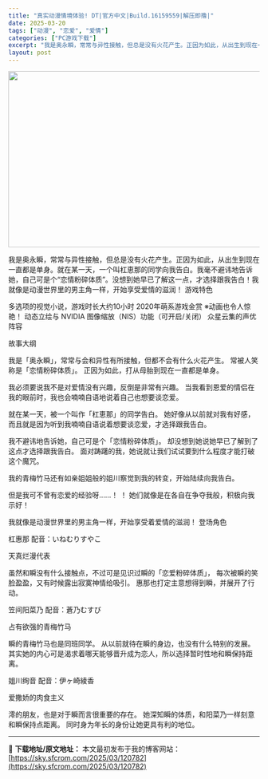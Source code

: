 ```yaml
---
title: "真实动漫情境体验! DT|官方中文|Build.16159559|解压即撸|"
date: 2025-03-20
tags: ["动漫", "恋爱", "爱情"]
categories: ["PC游戏下载"]
excerpt: "我是奥永瞬，常常与异性接触，但总是没有火花产生。正因为如此，从出生到现在一直都是单身。就在某一天，一个叫杠恵那的同学向我告白。我毫不避讳地告诉她，自己可是个“恋情粉碎体质”。没想到她早已了解这一点，才选择跟我告白！我就像是动漫世界里的男主角一样，开始享受爱情的滋润！ 游戏特色 多选项的视觉小说，游戏&hellip;"
layout: post
---
```


<img class="aligncenter size-full wp-image-120736" src="https://sky.sfcrom.com/wp-content/uploads/2025/03/2025032008065295.webp" alt="" width="616" height="353" />

我是奥永瞬，常常与异性接触，但总是没有火花产生。正因为如此，从出生到现在一直都是单身。就在某一天，一个叫杠恵那的同学向我告白。我毫不避讳地告诉她，自己可是个“恋情粉碎体质”。没想到她早已了解这一点，才选择跟我告白！我就像是动漫世界里的男主角一样，开始享受爱情的滋润！
游戏特色

多选项的视觉小说，游戏时长大约10小时
2020年萌系游戏金赏 ※动画也令人惊艳！
动态立绘与 NVIDIA 图像缩放（NIS）功能（可开启/关闭）
众星云集的声优阵容

故事大纲

我是「奥永瞬」，常常与会和异性有所接触，但都不会有什么火花产生。
常被人笑称是「恋情粉碎体质」。
正因为如此，打从母胎到现在一直都是单身。

我必须要说我不是对爱情没有兴趣，反倒是非常有兴趣。
当我看到恩爱的情侣在我的眼前时，我也会喃喃自语地说着自己也想要谈恋爱。

就在某一天，被一个叫作「杠恵那」的同学告白。
她好像从以前就对我有好感，而且就是因为听到我喃喃自语说着想要谈恋爱，才选择跟我告白。

我不避讳地告诉她，自己可是个「恋情粉碎体质」。
却没想到她说她早已了解到了这点才选择跟我告白。
面对踌躇的我，她说就让我们试试要到什么程度才能打破这个魔咒。

我的青梅竹马还有如亲姐姐般的姐川察觉到我的转变，开始陆续向我告白。

但是我可不曾有恋爱的经验呀……！ ！
她们就像是在各自在争夺我般，积极向我示好！

我就像是动漫世界里的男主角一样，开始享受着爱情的滋润！
登场角色

杠惠那
配音：いねむりすやこ

天真烂漫代表

虽然和瞬没有什么接触点，不过可是见识过瞬的「恋爱粉碎体质」，
每次被瞬的笑脸盈盈，又有时候露出寂寞神情给吸引。
惠那也打定主意想得到瞬，并展开了行动。

笠间阳菜乃
配音：蒼乃むすび

占有欲强的青梅竹马

瞬的青梅竹马也是同班同学。
从以前就待在瞬的身边，也没有什么特别的发展。
其实她的内心可是渴求着哪天能够晋升成为恋人，所以选择暂时性地和瞬保持距离。

姐川绚音
配音：伊ヶ崎綾香

爱撒娇的肉食主义

澪的朋友，也是对于瞬而言很重要的存在。
她深知瞬的体质，和阳菜乃一样刻意和瞬保持点距离。
同时身为年长的身份让她更具有利的地位。

---
📖 **下载地址/原文地址：** 本文最初发布于我的博客网站：[https://sky.sfcrom.com/2025/03/120782](https://sky.sfcrom.com/2025/03/120782)
